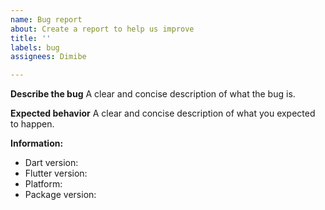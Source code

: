 ```yaml
---
name: Bug report
about: Create a report to help us improve
title: ''
labels: bug
assignees: Dimibe

---
```


**Describe the bug**
A clear and concise description of what the bug is.

**Expected behavior**
A clear and concise description of what you expected to happen.

**Information:**
 - Dart version:
 - Flutter version:
 - Platform:
 - Package version:

